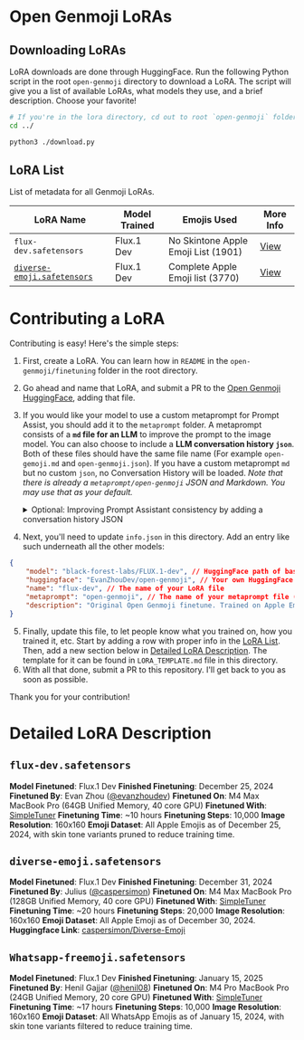 # Open Genmoji LoRAs

## Downloading LoRAs

LoRA downloads are done through HuggingFace. Run the following Python script in the root `open-genmoji` directory to download a LoRA. The script will give you a list of available LoRAs, what models they use, and a brief description. Choose your favorite!

```bash
# If you're in the lora directory, cd out to root `open-genmoji` folder
cd ../

python3 ./download.py
```

## LoRA List

List of metadata for all Genmoji LoRAs.

| LoRA Name                                                                        | Model Trained | Emojis Used                         | More Info                         |
| -------------------------------------------------------------------------------- | ------------- | ----------------------------------- | --------------------------------- |
| `flux-dev.safetensors`                                                       | Flux.1 Dev    | No Skintone Apple Emoji List (1901) | [View](#flux-devsafetensors)      |
| [`diverse-emoji.safetensors`](https://huggingface.co/caspersimon/Diverse-Emoji/) | Flux.1 Dev    | Complete Apple Emoji list (3770)    | [View](#diverse-emojisafetensors) |

# Contributing a LoRA

Contributing is easy! Here's the simple steps:

1. First, create a LoRA. You can learn how in `README` in the `open-genmoji/finetuning` folder in the root directory.
2. Go ahead and name that LoRA, and submit a PR to the [Open Genmoji HuggingFace](https://huggingface.co/EvanZhouDev/open-genmoji), adding that file.
3. If you would like your model to use a custom metaprompt for Prompt Assist, you should add it to the `metaprompt` folder. A metaprompt consists of a **`md` file for an LLM** to improve the prompt to the image model. You can also choose to include a **LLM conversation history `json`**. Both of these files should have the same file name (For example `open-gemoji.md` and `open-genmoji.json`). If you have a custom metaprompt `md` but no custom `json`, no Conversation History will be loaded.  _Note that there is already a `metaprompt/open-genmoji` JSON and Markdown. You may use that as your default._
   
   <details>
     <summary>Optional: Improving Prompt Assistant consistency by adding a conversation history JSON </summary>
     To make outputs of your metaprompt more consistent across different LLM's, you can choose to add example combinations of input and output texts to a JSON file with the same name as your metaprompt.
     
     The file should be structured with a key `"messages"` which has a value containing a list of dictionaries as shown below. 

   **The `content` of the first message (with `"role": "user"`) should include:** 
     * The full metaprompt
     * Two new lines `\n\n`
     * `USER PROMPT: `
     * The user prompt. This can be any non-optimized prompt.
   
   **The `content` of the second message (with `"role": "assistant"`) should include:**
   * Only the optimized prompt.

    You can add multiple examples by repeating this. The file shown below has 2 example prompts and outputs.
    
    ```json
       {
         "messages": [
           { "role": "user", "content": "You are helping create a prompt for a Emoji generation image model. An emoji must be easily interpreted when small so details must be exaggerated to be clear. Your goal is to use descriptions to achieve this.\n\nYou will receive a user description, and you must rephrase it to consist of short phrases separated by periods, adding detail to everything the user provides.\n\nAdd describe the color of all parts or components of the emoji. Unless otherwise specified by the user, do not describe people. Do not describe the background of the image. Your output should be in the format:\n\n```\nemoji of {description}. {addon phrases}. 3D lighting. no cast shadows.\n```\n\nThe description should be a 1 sentence of your interpretation of the emoji.\nThen, you may choose to add addon phrases. You must use the following in the given scenarios:\n\n- \"cute.\": If generating anything that's not an object, and also not a human\n- \"enlarged head in cartoon style.\": ONLY animals\n- \"head is turned towards viewer.\": ONLY humans or animals\n- \"detailed texture.\": ONLY objects\n\nFurther addon phrases may be added to ensure the clarity of the emoji.\n\n\n USER PROMPT: a horse wearing a suit"},
           { "role": "assistant", "content": "emoji of horse in black suit and tie with flowing mane. a strong, confident stallion wearing formal attire for a special occasion. cute. 3D lighting. no cast shadows. enlarged head in cartoon style. head is turned towards viewer." },
           { "role": "user", "content": "You are helping create a prompt for a Emoji generation image model. An emoji must be easily interpreted when small so details must be exaggerated to be clear. Your goal is to use descriptions to achieve this.\n\nYou will receive a user description, and you must rephrase it to consist of short phrases separated by periods, adding detail to everything the user provides.\n\nAdd describe the color of all parts or components of the emoji. Unless otherwise specified by the user, do not describe people. Do not describe the background of the image. Your output should be in the format:\n\n```\nemoji of {description}. {addon phrases}. 3D lighting. no cast shadows.\n```\n\nThe description should be a 1 sentence of your interpretation of the emoji.\nThen, you may choose to add addon phrases. You must use the following in the given scenarios:\n\n- \"cute.\": If generating anything that's not an object, and also not a human\n- \"enlarged head in cartoon style.\": ONLY animals\n- \"head is turned towards viewer.\": ONLY humans or animals\n- \"detailed texture.\": ONLY objects\n\nFurther addon phrases may be added to ensure the clarity of the emoji.\n\n\n USER PROMPT: flying pig"},
           { "role": "assistant", "content": "emoji of flying pink pig. enlarged head in cartoon style. cute. white wings. head is turned towards viewer. 3D lighting. no cast shadows." }
         ]
       }
    ```
   
    **Why does this work?** <br>
    These messages are added to the conversation history with the chatbot. Then, when you submit a new prompt, it is likely to respond in a similar way it did before.
  </details>

4. Next, you'll need to update `info.json` in this directory. Add an entry like such underneath all the other models:

```json
{
	"model": "black-forest-labs/FLUX.1-dev", // HuggingFace path of base model
	"huggingface": "EvanZhouDev/open-genmoji", // Your own HuggingFace repo, optional
	"name": "flux-dev", // The name of your LoRA file
	"metaprompt": "open-genmoji", // The name of your metaprompt file (do not include .md or .json)
	"description": "Original Open Genmoji finetune. Trained on Apple Emojis w/o Skin Tone Variants." // Nice and short description of your model (< 100 characters)
}
```

5. Finally, update this file, to let people know what you trained on, how you trained it, etc. Start by adding a row with proper info in the [LoRA List](#lora-list). Then, add a new section below in [Detailed LoRA Description](#detailed-lora-description). The template for it can be found in `LORA_TEMPLATE.md` file in this directory.
6. With all that done, submit a PR to this repository. I'll get back to you as soon as possible.

Thank you for your contribution!

# Detailed LoRA Description

## `flux-dev.safetensors`

**Model Finetuned**: Flux.1 Dev
**Finished Finetuning**: December 25, 2024
**Finetuned By**: Evan Zhou ([@evanzhoudev](https://github.com/evanzhoudev))
**Finetuned On**: M4 Max MacBook Pro (64GB Unified Memory, 40 core GPU)
**Finetuned With**: [SimpleTuner](https://github.com/bghira/SimpleTuner)
**Finetuning Time**: ~10 hours
**Finetuning Steps**: 10,000
**Image Resolution**: 160x160
**Emoji Dataset**: All Apple Emojis as of December 25, 2024, with skin tone variants pruned to reduce training time.

## `diverse-emoji.safetensors`

**Model Finetuned**: Flux.1 Dev
**Finished Finetuning**: December 31, 2024
**Finetuned By**: Julius ([@caspersimon](https://github.com/caspersimon))
**Finetuned On**: M4 Max MacBook Pro (128GB Unified Memory, 40 core GPU)
**Finetuned With**: [SimpleTuner](https://github.com/bghira/SimpleTuner)
**Finetuning Time**: ~20 hours
**Finetuning Steps**: 20,000
**Image Resolution**: 160x160
**Emoji Dataset**: All Apple Emoji as of December 30, 2024.
**Huggingface Link**: [caspersimon/Diverse-Emoji](https://huggingface.co/caspersimon/Diverse-Emoji)

## `Whatsapp-freemoji.safetensors`

**Model Finetuned**: Flux.1 Dev
**Finished Finetuning**: January 15, 2025
**Finetuned By**: Henil Gajjar ([@henil08](https://github.com/Henil-08))
**Finetuned On**: M4 Pro MacBook Pro (24GB Unified Memory, 20 core GPU)
**Finetuned With**: [SimpleTuner](https://github.com/bghira/SimpleTuner)
**Finetuning Time**: ~17 hours
**Finetuning Steps**: 10,000
**Image Resolution**: 160x160
**Emoji Dataset**: All WhatsApp Emojis as of January 15, 2024, with skin tone variants filtered to reduce training time.
